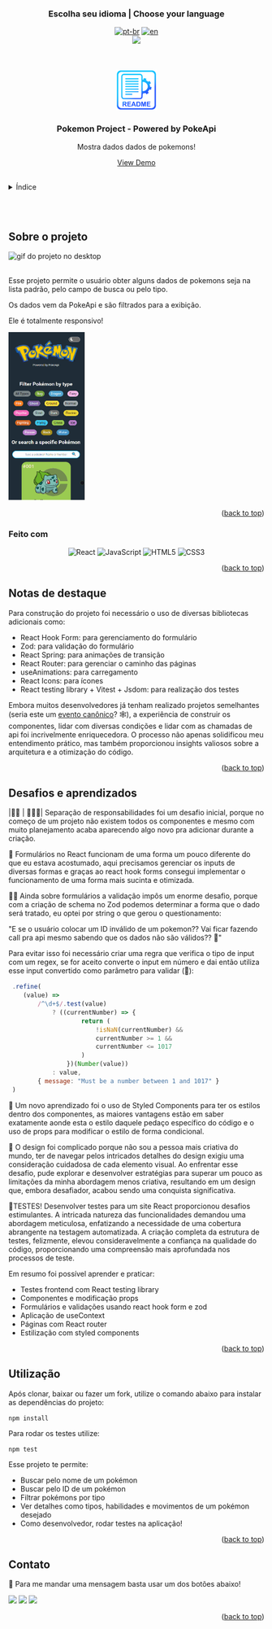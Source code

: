### <div align="center">Escolha seu idioma | Choose your language </div>

<div align="center">

[![pt-br](https://img.shields.io/badge/lang-pt--br-green.svg)](https://github.com/edilan-ribeiro/pokemon-project/blob/main/README.md) 
[![en](https://img.shields.io/badge/lang-en-red.svg)](https://github.com/edilan-ribeiro/pokemon-project/blob/main/README.en.md)<br>
<img src="https://user-images.githubusercontent.com/73097560/115834477-dbab4500-a447-11eb-908a-139a6edaec5c.gif">

</div>
<br>
<a name="readme-top"></a>

<br />
<div align="center">
  <a href="https://github.com/github_username/pokemon-project">
    <img src="./public/images/readme/logo.png" alt="Logo" width="80" height="80">
  </a>

<h3 align="center">Pokemon Project - Powered by PokeApi</h3>

  <p align="center">
    Mostra dados dados de pokemons!
  </p>
  
  <a href="https://pokemon-project-rho.vercel.app/">View Demo</a>
</div>

<br>

<details>
  <summary>Índice</summary>
  <ol>
    <li>
      <a href="#sobre-o-projeto">Sobre o projeto</a>
      <ul>
        <li><a href="#feito-com">Feito com</a></li>
        <li><a href="#notas-de-destaque">Notas de destaque</a></li>
        <li><a href="#desafios-e-aprendizados">Desafios e aprendizados</a></li>
        </ul>
    </li>
    <li><a href="#utilização">Utilização</a></li>
    <li><a href="#contato">Contato</a></li>
  </ol>
</details>

<br><br>
## Sobre o projeto

 <img src="./public/images/readme/desktop.gif" alt="gif do projeto no desktop" width="300" height="250">


<br>Esse projeto permite o usuário obter alguns dados de pokemons seja na lista padrão, pelo campo de busca ou pelo tipo.

Os dados vem da PokeApi e são filtrados para a exibição.

Ele é totalmente responsivo!

<img src="./public/images/readme/mobile.gif" alt="gif do projeto no celular" width="150" height="330">


<p align="right">(<a href="#readme-top">back to top</a>)</p>



### Feito com

<div align="center">

![React](https://img.shields.io/badge/react-%2320232a.svg?style=for-the-badge&logo=react&logoColor=%2361DAFB)
![JavaScript](https://img.shields.io/badge/javascript-%2320232a.svg?style=for-the-badge&logo=javascript)
![HTML5](https://img.shields.io/badge/HTML5%20-%23E34F26.svg?style=for-the-badge&logo=html5&logoColor=white)
![CSS3](https://img.shields.io/badge/CSS%20-%231572B6.svg?style=for-the-badge&logo=css3&logoColor=white)

</div>

<p align="right">(<a href="#readme-top">back to top</a>)</p>



## Notas de destaque

Para construção do projeto foi necessário o uso de diversas bibliotecas adicionais como:

- React Hook Form:  para gerenciamento do formulário
- Zod: para validação do formulário
- React Spring: para animações de transição
- React Router: para gerenciar o caminho das páginas
- useAnimations: para carregamento
- React Icons: para ícones
- React testing library + Vitest + Jsdom: para realização dos testes

Embora muitos desenvolvedores já tenham realizado projetos semelhantes (seria este um <a href="https://media.tenor.com/GESYbde0oaYAAAAd/canon-event-lochan-bwefi.gif" target="_blank">evento canônico</a>? 🕸), a experiência de construir os componentes, lidar com diversas condições e lidar com as chamadas de api foi incrivelmente enriquecedora. O processo não apenas solidificou meu entendimento prático, mas também proporcionou insights valiosos sobre a arquitetura e a otimização do código.


<p align="right">(<a href="#readme-top">back to top</a>)</p>

## Desafios e aprendizados

|💂🏼 | 👮🏼‍♀️| Separação de responsabilidades foi um desafio inicial, porque no começo de um projeto não existem todos os componentes e mesmo com muito planejamento acaba aparecendo algo novo pra adicionar durante a criação.

📜 Formulários no React funcionam de uma forma um pouco diferente do que eu estava acostumado, aqui precisamos gerenciar os inputs de diversas formas e graças ao react hook forms consegui implementar o funcionamento de uma forma mais sucinta e otimizada.

🕵️‍♂️ Ainda sobre formulários a validação impôs um enorme desafio, porque com a criação de schema no Zod podemos determinar a forma que o dado será tratado, eu optei por string o que gerou o questionamento:

"E se o usuário colocar um ID inválido de um pokemon?? Vai ficar fazendo call pra api mesmo sabendo que os dados não são válidos?? 🤔"

Para evitar isso foi necessário criar uma regra que verifica o tipo de input com um regex, se for aceito converte o input em número e dai então utiliza esse input convertido como parâmetro para validar (🤯):
```javascript
 .refine(
	(value) =>
		/^\d+$/.test(value)
			? ((currentNumber) => {
					return (
						!isNaN(currentNumber) &&
						currentNumber >= 1 &&
						currentNumber <= 1017
					)
				})(Number(value))
			: value,
		{ message: "Must be a number between 1 and 1017" }
 )
```

💅 Um novo aprendizado foi o uso de Styled Components para ter os estilos dentro dos componentes, as maiores vantagens estão em saber exatamente aonde esta o estilo daquele pedaço específico do código e o uso de props para modificar o estilo de forma condicional.

🎨 O design foi complicado porque não sou a pessoa mais criativa do mundo, ter de navegar pelos intricados detalhes do design exigiu uma consideração cuidadosa de cada elemento visual. Ao enfrentar esse desafio, pude explorar e desenvolver estratégias para superar um pouco as limitações da minha abordagem menos criativa, resultando em um design que, embora desafiador, acabou sendo uma conquista significativa.

📑TESTES! Desenvolver testes para um site React proporcionou desafios estimulantes. A intricada natureza das funcionalidades demandou uma abordagem meticulosa, enfatizando a necessidade de uma cobertura abrangente na testagem automatizada. A criação completa da estrutura de testes, felizmente, elevou consideravelmente a confiança na qualidade do código, proporcionando uma compreensão mais aprofundada nos processos de teste.

Em resumo foi possível aprender e praticar:
 - Testes frontend com React testing library
 - Componentes e modificação props
 - Formulários e validações usando react hook form e zod
 - Aplicação de useContext
 - Páginas com React router
 - Estilização com styled components

 <p align="right">(<a href="#readme-top">back to top</a>)</p>

## Utilização

Após clonar, baixar ou fazer um fork, utilize o comando abaixo para instalar as dependências do projeto:

```shell
npm install
```

Para rodar os testes utilize:
```shell
npm test
```

Esse projeto te permite:
- Buscar pelo nome de um pokémon
- Buscar pelo ID de um pokémon
- Filtrar pokémons por tipo
- Ver detalhes como tipos, habilidades e movimentos de um pokémon desejado
- Como desenvolvedor, rodar testes na aplicação!


<p align="right">(<a href="#readme-top">back to top</a>)</p>

## Contato

💌 Para me mandar uma mensagem basta usar um dos botões abaixo!<br>

  <a href = "mailto:edilanbusiness@gmail.com" target="_blank"><img src="https://img.shields.io/badge/-gmail-333333?style=flat&logo=gmail&logoColor=EA4335" height="25"></a>
  <a href="https://www.linkedin.com/in/edilan-ribeiro-santos" target="_blank"><img src="https://img.shields.io/badge/-linkedin-333333?style=flat&logo=linkedin&logoColor=0A66C2" height="25"></a> 
  <a href="https://whatsa.me/5561983769634/?t=Ol%C3%A1,%20vim%20atrav%C3%A9s%20do%20seu%20GitHub!" target="_blank">
  <img src="https://img.shields.io/badge/-whatsapp-333333?style=flat&logo=whatsapp&logoColor=25D366" height="25"></a>



<p align="right">(<a href="#readme-top">back to top</a>)</p>
